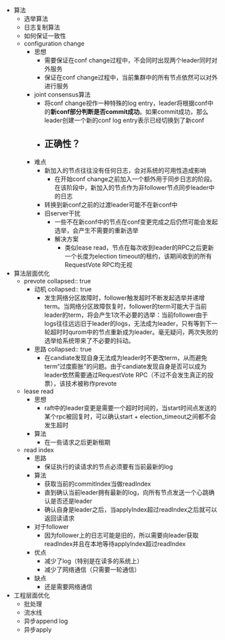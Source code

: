 - 算法
	- 选举算法
	- 日志复制算法
	- 如何保证一致性
	- configuration change
		- 思想
			- 需要保证在conf change过程中，不会同时出现两个leader同时对外服务
			- 保证在conf change过程中，当前集群中的所有节点依然可以对外进行服务
		- joint consensus算法
			- 将conf change视作一种特殊的log entry，leader将根据conf中的**新conf部分判断是否commit成功**。如果commit成功，那么leader创建一个新的conf log entry表示已经切换到了新conf
			- 正确性？
				-
		- 难点
			- 新加入的节点往往没有任何日志，会对系统的可用性造成影响
				- 在开始conf change之前加入一个额外用于同步日志的阶段。在该阶段中，新加入的节点作为非follower节点同步leader中的日志
			- 转换到新conf之前的过渡leader可能不在新conf中
			- 旧server干扰
				- 一些不在新conf中的节点在conf变更完成之后仍然可能会发起选举，会产生不需要的重新选举
				- 解决方案
					- 类似lease read，节点在每次收到leader的RPC之后更新一个长度为election timeout的租约，该期间收到的所有RequestVote RPC均无视
- 算法层面优化
	- prevote
	  collapsed:: true
		- 动机
		  collapsed:: true
			- 发生网络分区故障时，follower触发超时不断发起选举并递增term。当网络分区故障恢复时，follower的term可能大于当前leader的term，将会产生1次不必要的选举：当前follower由于logs往往远远旧于leader的logs，无法成为leader，只有等到下一轮超时时qurom中的节点重新成为leader。毫无疑问，两次失败的选举给系统带来了不必要的抖动。
		- 思路
		  collapsed:: true
			- 在candiate发现自身无法成为leader时不更改term，从而避免term“过度膨胀”的问题。由于candiate发现自身是否可以成为leader依然需要通过RequestVote RPC（不过不会发生真正的投票），该技术被称作prevote
	- lease read
		- 思想
			- raft中的leader变更是需要一个超时时间的，当start时间点发送的某个rpc被回复时，可以确认start + election_timeout之间都不会发生超时
		- 算法
			- 在一些请求之后更新租期
	- read index
		- 思路
			- 保证执行的读请求的节点必须要有当前最新的log
		- 算法
			- 获取当前的commitIndex当做readIndex
			- 直到确认当前leader拥有最新的log，向所有节点发送一个心跳确认是否还是leader
			- 确认自身是leader之后，当applyIndex超过readIndex之后就可以返回读请求
		- 对于follower
			- 因为follower上的日志可能是旧的，所以需要向leader获取readIndex并且在本地等待applyIndex超过readIndex
		- 优点
			- 减少了log（特别是在读多的系统上）
			- 减少了网络通信（只需要一轮通信）
		- 缺点
			- 还是需要网络通信
- 工程层面优化
	- 批处理
	- 流水线
	- 异步append log
	- 异步apply
